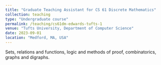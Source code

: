 ```yaml
---
title: "Graduate Teaching Assistant for CS 61 Discrete Mathematics"
collection: teaching
type: "Undergraduate course"
permalink: /teaching/cs61dm-edwards-tufts-1
venue: "Tufts University, Department of Computer Science"
date: 2023-09-01
location: "Medford, MA, USA"
---
```


Sets, relations and functions, logic and methods of proof, combinatorics, graphs and digraphs.
